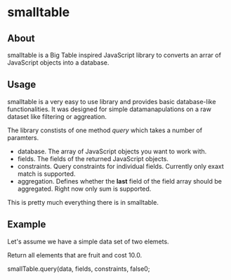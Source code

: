 # smalltable

## About

smalltable is a Big Table inspired JavaScript library to converts an arrar of JavaScript objects into a database.

## Usage

smalltable is a very easy to use library and provides basic database-like functionalities. It was designed for simple datamanapulations on a raw dataset like filtering or aggreation.

The library constists of one method *query* which takes a number of paramters. 

* database. The array of JavaScript objects you want to work with.
* fields. The fields of the returned JavaScript objects.
* constraints. Query constraints for individual fields. Currently only exaxt match is supported. 
* aggregation. Defines whether the **last** field of the field array should be aggregated. Right now only sum is supported. 
 
This is pretty much everything there is in smalltable.

## Example

Let's assume we have a simple data set of two elemets.


Return all elements that are fruit and cost 10.0. 


  smallTable.query(data, fields, constraints, false0;




